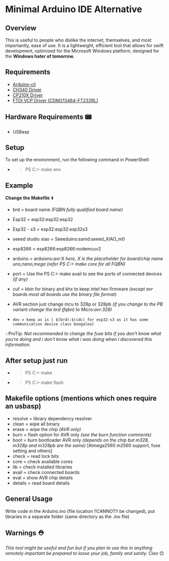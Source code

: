 # Minimal Arduino IDE Alternative

## Overview
This is useful to people who dislike the internet, themselves, and most importantly, ease of use. It is a lightweight, efficient tool that allows for swift development, optimized for the Microsoft Windows platform, designed for the **Windows hater of tomorrow.**

## Requirements
- [Arduino-cli](https://github.com/arduino/arduino-cli/releases)
- [CH340 Driver](https://www.wch-ic.com/download/CH341SER_EXE.html)
- [CP210X Driver](https://www.silabs.com/developer-tools/usb-to-uart-bridge-vcp-drivers)
- [FTDI VCP Driver (CDM213464-FT232RL)](https://ftdichip.com/drivers/vcp-drivers/)

## Hardware Requirements 📟
- USBasp

## Setup
To set up the environment, run the following command in PowerShell:


- > PS C:> make env

## Example

**Change the Makefile** ⬇️




- brd = board name *(FQBN fully qualified board name)*
- Esp32 = esp32:esp32:esp32
- Esp32 - s3 = esp32:esp32:esp32s3
- seeed studio xiao = Seeeduino:samd:seeed_XIAO_m0
- esp8266 = esp8266:esp8266:nodemcuv2
- arduino = arduiono:avr:X
 *here, X is the placeholder for board/chip name uno,nano,mega (refer PS C:> make core for all FQBN)*


- port = Use the PS C:> make avail to see the ports of connected devices *(if any)*
- cuf = kbin for binary and khx to keep intel hex firmware *(except avr boards most all boards use
the binary file format)*
- AVR section just change mcu to 328p or 328pb *(if you change to the PB variant change the brd
(fqbn) to Micro:avr:328)*

- `dev = keep as is [ $(brd):$(cdc) for esp32-s3 as it has some communication device class boogaloo]`


💡ProTip: *Not recommended to change the fuse bits if you don't know what you're doing and i don't know what i was doing when i discovered this information.*

## After setup just run
- > PS C:> make
- > PS C:> make flash

## Makefile options (mentions which ones require an usbasp)

- resolve = library dependency resolver
- clean = wipe all binary
- erase = wipe the chip *(AVR only)*
- burn = flash option for AVR only *(see the burn function comments)*
- boot = burn bootloader AVR only *(depends on the chip but m328, m328p and m328pb are the
same)* [Atmega2560 m2560 support, fuse setting and others]
- check = read lock bits
- core = check available cores
- lib = check installed libraries
- avail = check connected boards
- eval = show AVR chip details
- details = read board details

## General Usage

Write code in the Arduino.ino (file location !!CANNOT!! be changed), put libraries in a separate folder (same directory as the .ino file)

## Warnings ⛑️

*This tool might be useful and fun but if you plan to use this in anything remotely important be
prepared to loose your job, family and sanity. Ciao* 🙃





